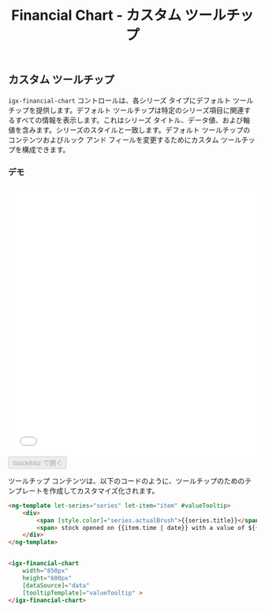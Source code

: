 ﻿---
title: Financial Chart - カスタム ツールチップ
_description: Ignite UI for Angular Financial Chart コンポーネントは簡易な API を使用してファイナンシャル データを表示できます。ユーザーがデータにバインド後にチャートがデータの可視化オプションを複数提供します。
_keywords: Ignite UI for Angular, Angular, ネイティブ Angular コンポーネント スィート, ネイティブ Angular コントロール, ネイティブ Angular コンポーネント, ネイティブ Angular コンポーネント ライブラリ, Angular チャート, Angular チャート コントロール, Angular チャート例, Angular チャート コンポーネント, Angular Financial Chart
_language: ja
---
## カスタム ツールチップ

`igx-financial-chart` コントロールは、各シリーズ タイプにデフォルト ツールチップを提供します。デフォルト ツールチップは特定のシリーズ項目に関連するすべての情報を表示します。これはシリーズ タイトル、データ値、および軸値を含みます。シリーズのスタイルと一致します。デフォルト ツールチップのコンテンツおよびルック アンド フィールを変更するためにカスタム ツールチップを構成できます。

### デモ

<div class="sample-container" style="height: 550px">
    <iframe id="financial-chart-custom-tooltips-iframe" src='{environment:demosBaseUrl}/financial-chart-custom-tooltips' width="100%" height="100%" seamless frameBorder="0" onload="onSampleIframeContentLoaded(this);"></iframe>
</div>
<div>
    <button data-localize="stackblitz" disabled class="stackblitz-btn" data-iframe-id="financial-chart-custom-tooltips-iframe" data-demos-base-url="{environment:demosBaseUrl}">StackBlitz で開く
    </button>
</div>

<div class="divider--half"></div>

ツールチップ コンテンツは、以下のコードのように、ツールチップのためのテンプレートを作成してカスタマイズ化されます。

```html
<ng-template let-series="series" let-item="item" #valueTooltip> 
    <div> 
        <span [style.color]="series.actualBrush">{{series.title}}</span> 
        <span> stock opened on {{item.time | date}} with a value of ${{item.open | number}} and closed with a value of ${{item.close | number}}.</span> 
    </div> 
</ng-template> 


<igx-financial-chart 
    width="850px"
    height="600px"
	[dataSource]="data"
    [tooltipTemplate]="valueTooltip" > 
</igx-financial-chart> 
```
